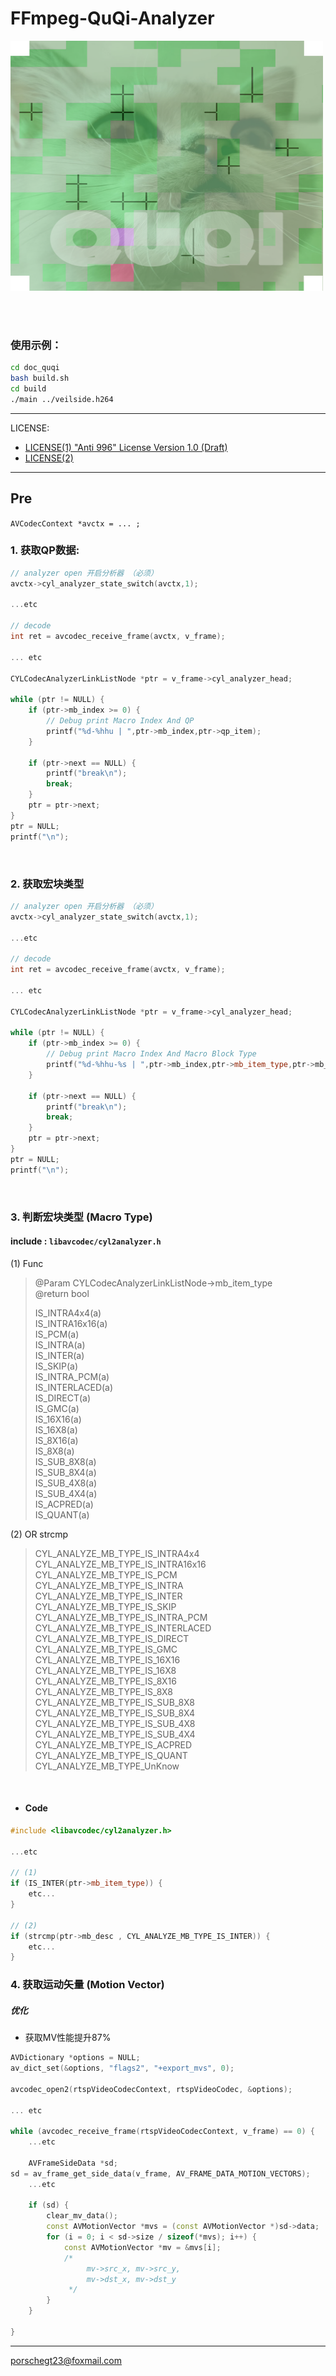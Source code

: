 # FFmpeg-QuQi-Analyzer

<img src="doc_quqi/cylanalyzer@400x400.png" width="500" height="400" >

<br><br>

### 使用示例：
```bash
cd doc_quqi
bash build.sh
cd build
./main ../veilside.h264
```

--------------------------------

LICENSE: 
- <a href="LICENSE.md">LICENSE(1) "Anti 996" License Version 1.0 (Draft)</a>
- <a href="FFMPEG_LICENSE.md">LICENSE(2)</a>
---------------------------------

## Pre
`AVCodecContext *avctx = ... ;`

### 1. 获取QP数据:

```c++
// analyzer open 开启分析器 （必须）
avctx->cyl_analyzer_state_switch(avctx,1);

...etc

// decode
int ret = avcodec_receive_frame(avctx, v_frame);

... etc

CYLCodecAnalyzerLinkListNode *ptr = v_frame->cyl_analyzer_head;

while (ptr != NULL) {
    if (ptr->mb_index >= 0) {
        // Debug print Macro Index And QP
        printf("%d-%hhu | ",ptr->mb_index,ptr->qp_item);
    }

    if (ptr->next == NULL) {
        printf("break\n");
        break;
    }
    ptr = ptr->next;
}
ptr = NULL;
printf("\n");

```
<br>

### 2. 获取宏块类型
```c++
// analyzer open 开启分析器 （必须）
avctx->cyl_analyzer_state_switch(avctx,1);

...etc

// decode
int ret = avcodec_receive_frame(avctx, v_frame);

... etc

CYLCodecAnalyzerLinkListNode *ptr = v_frame->cyl_analyzer_head;

while (ptr != NULL) {
    if (ptr->mb_index >= 0) {
        // Debug print Macro Index And Macro Block Type
        printf("%d-%hhu-%s | ",ptr->mb_index,ptr->mb_item_type,ptr->mb_desc);
    }

    if (ptr->next == NULL) {
        printf("break\n");
        break;
    }
    ptr = ptr->next;
}
ptr = NULL;
printf("\n");

```
<br>

### 3. 判断宏块类型 (Macro Type)
#### include : `libavcodec/cyl2analyzer.h `  
(1) Func
> @Param    CYLCodecAnalyzerLinkListNode->mb_item_type            
> @return   bool     
>         
> IS_INTRA4x4(a)      
> IS_INTRA16x16(a)    
> IS_PCM(a)    
> IS_INTRA(a)    
> IS_INTER(a)    
> IS_SKIP(a)    
> IS_INTRA_PCM(a)    
> IS_INTERLACED(a)    
> IS_DIRECT(a)    
> IS_GMC(a)    
> IS_16X16(a)    
> IS_16X8(a)    
> IS_8X16(a)    
> IS_8X8(a)    
> IS_SUB_8X8(a)    
> IS_SUB_8X4(a)    
> IS_SUB_4X8(a)    
> IS_SUB_4X4(a)    
> IS_ACPRED(a)    
> IS_QUANT(a)    

(2) OR strcmp
> CYL_ANALYZE_MB_TYPE_IS_INTRA4x4     
> CYL_ANALYZE_MB_TYPE_IS_INTRA16x16   
> CYL_ANALYZE_MB_TYPE_IS_PCM          
> CYL_ANALYZE_MB_TYPE_IS_INTRA       
> CYL_ANALYZE_MB_TYPE_IS_INTER      
> CYL_ANALYZE_MB_TYPE_IS_SKIP       
> CYL_ANALYZE_MB_TYPE_IS_INTRA_PCM  
> CYL_ANALYZE_MB_TYPE_IS_INTERLACED
> CYL_ANALYZE_MB_TYPE_IS_DIRECT    
> CYL_ANALYZE_MB_TYPE_IS_GMC       
> CYL_ANALYZE_MB_TYPE_IS_16X16     
> CYL_ANALYZE_MB_TYPE_IS_16X8       
> CYL_ANALYZE_MB_TYPE_IS_8X16       
> CYL_ANALYZE_MB_TYPE_IS_8X8        
> CYL_ANALYZE_MB_TYPE_IS_SUB_8X8     
> CYL_ANALYZE_MB_TYPE_IS_SUB_8X4     
> CYL_ANALYZE_MB_TYPE_IS_SUB_4X8    
> CYL_ANALYZE_MB_TYPE_IS_SUB_4X4   
> CYL_ANALYZE_MB_TYPE_IS_ACPRED      
> CYL_ANALYZE_MB_TYPE_IS_QUANT       
> CYL_ANALYZE_MB_TYPE_UnKnow         
>

<br>

- #### Code
```c++
#include <libavcodec/cyl2analyzer.h>

...etc

// (1)
if (IS_INTER(ptr->mb_item_type)) {
    etc...
}

// (2)
if (strcmp(ptr->mb_desc , CYL_ANALYZE_MB_TYPE_IS_INTER)) {
    etc...
}

```

### 4. 获取运动矢量 (Motion Vector)
##### 优化
- 获取MV性能提升87%

```c++
AVDictionary *options = NULL;
av_dict_set(&options, "flags2", "+export_mvs", 0);

avcodec_open2(rtspVideoCodecContext, rtspVideoCodec, &options);

... etc

while (avcodec_receive_frame(rtspVideoCodecContext, v_frame) == 0) {
    ...etc

    AVFrameSideData *sd;
sd = av_frame_get_side_data(v_frame, AV_FRAME_DATA_MOTION_VECTORS);
    ...etc

    if (sd) {
        clear_mv_data();
        const AVMotionVector *mvs = (const AVMotionVector *)sd->data;
        for (i = 0; i < sd->size / sizeof(*mvs); i++) {
            const AVMotionVector *mv = &mvs[i];
            /*
                 mv->src_x, mv->src_y,
                 mv->dst_x, mv->dst_y
             */
        }
    }
   
}


```

-----------------------------------
porschegt23@foxmail.com
